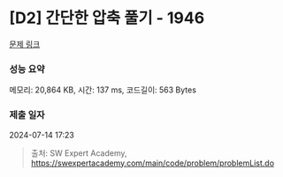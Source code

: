# [D2] 간단한 압축 풀기 - 1946 

[문제 링크](https://swexpertacademy.com/main/code/problem/problemDetail.do?contestProbId=AV5PmkDKAOMDFAUq) 

### 성능 요약

메모리: 20,864 KB, 시간: 137 ms, 코드길이: 563 Bytes

### 제출 일자

2024-07-14 17:23



> 출처: SW Expert Academy, https://swexpertacademy.com/main/code/problem/problemList.do